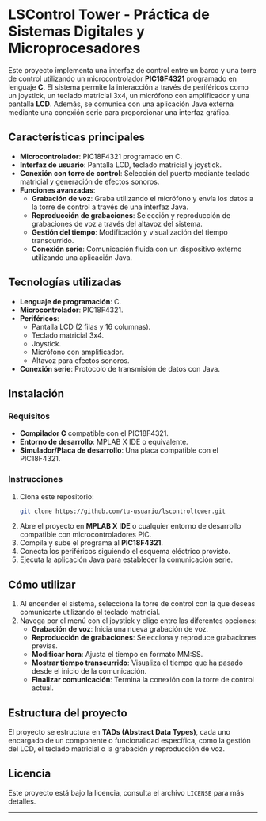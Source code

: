 

# LSControl Tower - Práctica de Sistemas Digitales y Microprocesadores

Este proyecto implementa una interfaz de control entre un barco y una torre de control utilizando un microcontrolador **PIC18F4321** programado en lenguaje **C**. El sistema permite la interacción a través de periféricos como un joystick, un teclado matricial 3x4, un micrófono con amplificador y una pantalla **LCD**. Además, se comunica con una aplicación Java externa mediante una conexión serie para proporcionar una interfaz gráfica.

## **Características principales**
- **Microcontrolador**: PIC18F4321 programado en C.
- **Interfaz de usuario**: Pantalla LCD, teclado matricial y joystick.
- **Conexión con torre de control**: Selección del puerto mediante teclado matricial y generación de efectos sonoros.
- **Funciones avanzadas**:
   - **Grabación de voz**: Graba utilizando el micrófono y envía los datos a la torre de control a través de una interfaz Java.
   - **Reproducción de grabaciones**: Selección y reproducción de grabaciones de voz a través del altavoz del sistema.
   - **Gestión del tiempo**: Modificación y visualización del tiempo transcurrido.
   - **Conexión serie**: Comunicación fluida con un dispositivo externo utilizando una aplicación Java.

## **Tecnologías utilizadas**
- **Lenguaje de programación**: C.
- **Microcontrolador**: PIC18F4321.
- **Periféricos**:
   - Pantalla LCD (2 filas y 16 columnas).
   - Teclado matricial 3x4.
   - Joystick.
   - Micrófono con amplificador.
   - Altavoz para efectos sonoros.
- **Conexión serie**: Protocolo de transmisión de datos con Java.

## **Instalación**
### Requisitos
- **Compilador C** compatible con el PIC18F4321.
- **Entorno de desarrollo**: MPLAB X IDE o equivalente.
- **Simulador/Placa de desarrollo**: Una placa compatible con el PIC18F4321.

### Instrucciones
1. Clona este repositorio:
   ```bash
   git clone https://github.com/tu-usuario/lscontroltower.git
   ```
2. Abre el proyecto en **MPLAB X IDE** o cualquier entorno de desarrollo compatible con microcontroladores PIC.
3. Compila y sube el programa al **PIC18F4321**.
4. Conecta los periféricos siguiendo el esquema eléctrico provisto.
5. Ejecuta la aplicación Java para establecer la comunicación serie.

## **Cómo utilizar**
1. Al encender el sistema, selecciona la torre de control con la que deseas comunicarte utilizando el teclado matricial.
2. Navega por el menú con el joystick y elige entre las diferentes opciones:
   - **Grabación de voz**: Inicia una nueva grabación de voz.
   - **Reproducción de grabaciones**: Selecciona y reproduce grabaciones previas.
   - **Modificar hora**: Ajusta el tiempo en formato MM:SS.
   - **Mostrar tiempo transcurrido**: Visualiza el tiempo que ha pasado desde el inicio de la comunicación.
   - **Finalizar comunicación**: Termina la conexión con la torre de control actual.

## **Estructura del proyecto**
El proyecto se estructura en **TADs (Abstract Data Types)**, cada uno encargado de un componente o funcionalidad específica, como la gestión del LCD, el teclado matricial o la grabación y reproducción de voz.

## **Licencia**
Este proyecto está bajo la licencia, consulta el archivo `LICENSE` para más detalles.

---